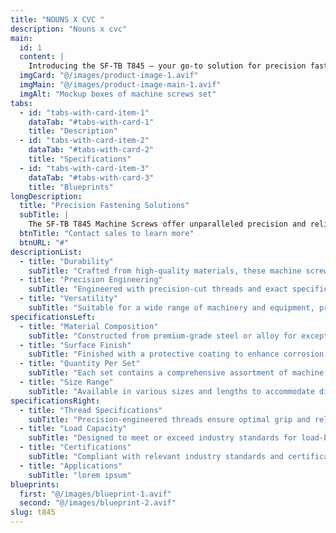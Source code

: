 ```yaml
---
title: "NOUNS X CVC "
description: "Nouns x cvc"
main:
  id: 1
  content: |
    Introducing the SF-TB T845 – your go-to solution for precision fastening in machinery and equipment. This comprehensive set of machine screws is meticulously crafted to meet the stringent demands of industrial applications, ensuring secure and reliable fastening.
  imgCard: "@/images/product-image-1.avif"
  imgMain: "@/images/product-image-main-1.avif"
  imgAlt: "Mockup boxes of machine screws set"
tabs:
  - id: "tabs-with-card-item-1"
    dataTab: "#tabs-with-card-1"
    title: "Description"
  - id: "tabs-with-card-item-2"
    dataTab: "#tabs-with-card-2"
    title: "Specifications"
  - id: "tabs-with-card-item-3"
    dataTab: "#tabs-with-card-3"
    title: "Blueprints"
longDescription:
  title: "Precision Fastening Solutions"
  subTitle: |
    The SF-TB T845 Machine Screws offer unparalleled precision and reliability for industrial applications, ensuring seamless operation and longevity for your machinery and equipment.
  btnTitle: "Contact sales to learn more"
  btnURL: "#"
descriptionList:
  - title: "Durability"
    subTitle: "Crafted from high-quality materials, these machine screws are built to withstand the rigors of industrial environments."
  - title: "Precision Engineering"
    subTitle: "Engineered with precision-cut threads and exact specifications, ensuring a tight and secure fit for every application."
  - title: "Versatility"
    subTitle: "Suitable for a wide range of machinery and equipment, providing versatile fastening solutions for various industrial needs."
specificationsLeft:
  - title: "Material Composition"
    subTitle: "Constructed from premium-grade steel or alloy for exceptional strength and durability."
  - title: "Surface Finish"
    subTitle: "Finished with a protective coating to enhance corrosion resistance and extend service life."
  - title: "Quantity Per Set"
    subTitle: "Each set contains a comprehensive assortment of machine screws to meet diverse industrial requirements."
  - title: "Size Range"
    subTitle: "Available in various sizes and lengths to accommodate different machinery and equipment specifications."
specificationsRight:
  - title: "Thread Specifications"
    subTitle: "Precision-engineered threads ensure optimal grip and reliability, even in high-vibration environments."
  - title: "Load Capacity"
    subTitle: "Designed to meet or exceed industry standards for load-bearing capacity, ensuring safe and reliable operation."
  - title: "Certifications"
    subTitle: "Compliant with relevant industry standards and certifications, guaranteeing quality and reliability."
  - title: "Applications"
    subTitle: "lorem ipsum"
blueprints:
  first: "@/images/blueprint-1.avif"
  second: "@/images/blueprint-2.avif"
slug: t845    
---
```

